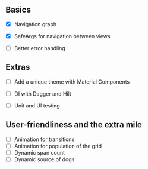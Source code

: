 ## Basics
- [x] Navigation graph
- [x] SafeArgs for navigation between views
- [ ] Better error handling


## Extras
- [ ] Add a unique theme with Material Components
- [ ] DI with Dagger and Hilt
- [ ] Unit and UI testing


## User-friendliness and the extra mile
- [ ] Animation for transitions
- [ ] Animation for population of the grid
- [ ] Dynamic span count
- [ ] Dynamic source of dogs
